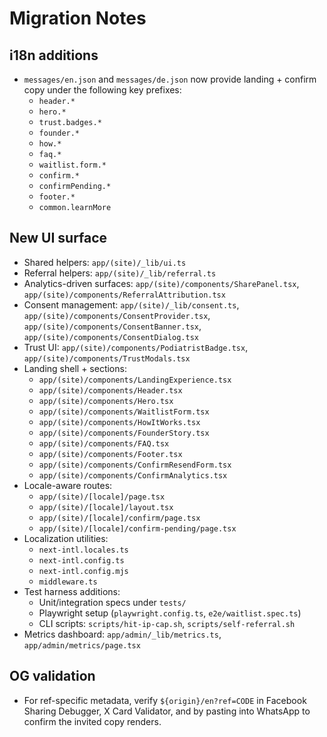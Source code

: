 # Migration Notes

## i18n additions
- `messages/en.json` and `messages/de.json` now provide landing + confirm copy under the following key prefixes:
  - `header.*`
  - `hero.*`
  - `trust.badges.*`
  - `founder.*`
  - `how.*`
  - `faq.*`
  - `waitlist.form.*`
  - `confirm.*`
  - `confirmPending.*`
  - `footer.*`
  - `common.learnMore`

## New UI surface
- Shared helpers: `app/(site)/_lib/ui.ts`
- Referral helpers: `app/(site)/_lib/referral.ts`
- Analytics-driven surfaces: `app/(site)/components/SharePanel.tsx`, `app/(site)/components/ReferralAttribution.tsx`
- Consent management: `app/(site)/_lib/consent.ts`, `app/(site)/components/ConsentProvider.tsx`, `app/(site)/components/ConsentBanner.tsx`, `app/(site)/components/ConsentDialog.tsx`
- Trust UI: `app/(site)/components/PodiatristBadge.tsx`, `app/(site)/components/TrustModals.tsx`
- Landing shell + sections:
  - `app/(site)/components/LandingExperience.tsx`
  - `app/(site)/components/Header.tsx`
  - `app/(site)/components/Hero.tsx`
  - `app/(site)/components/WaitlistForm.tsx`
  - `app/(site)/components/HowItWorks.tsx`
  - `app/(site)/components/FounderStory.tsx`
  - `app/(site)/components/FAQ.tsx`
  - `app/(site)/components/Footer.tsx`
  - `app/(site)/components/ConfirmResendForm.tsx`
  - `app/(site)/components/ConfirmAnalytics.tsx`
- Locale-aware routes:
  - `app/(site)/[locale]/page.tsx`
  - `app/(site)/[locale]/layout.tsx`
  - `app/(site)/[locale]/confirm/page.tsx`
  - `app/(site)/[locale]/confirm-pending/page.tsx`
- Localization utilities:
  - `next-intl.locales.ts`
  - `next-intl.config.ts`
  - `next-intl.config.mjs`
  - `middleware.ts`
- Test harness additions:
  - Unit/integration specs under `tests/`
  - Playwright setup (`playwright.config.ts`, `e2e/waitlist.spec.ts`)
  - CLI scripts: `scripts/hit-ip-cap.sh`, `scripts/self-referral.sh`
- Metrics dashboard: `app/admin/_lib/metrics.ts`, `app/admin/metrics/page.tsx`

## OG validation
- For ref-specific metadata, verify `${origin}/en?ref=CODE` in Facebook Sharing Debugger, X Card Validator, and by pasting into WhatsApp to confirm the invited copy renders.
